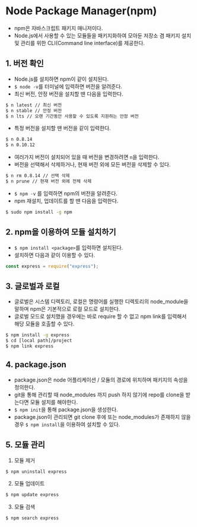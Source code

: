# Node Package Manager(npm)

- npm은 자바스크립트 패키지 매니저이다.
- Node.js에서 사용할 수 있는 모듈들을 패키지화하여 모아둔 저장소 겸 패키지 설치 및 관리를 위한 CLI(Command line interface)를 제공한다.

## 1. 버전 확인

- Node.js를 설치하면 npm이 같이 설치된다.
- `$ node -v`를 터미널에 입력하면 버전을 알려준다.
- 최신 버전, 안정 버전을 설치할 땐 다음을 입력한다.

```bash
$ n latest // 최신 버전
$ n stable // 안정 버전
$ n lts // 오랜 기간동안 사용할 수 있도록 지원하는 안정 버전
```

- 특정 버전을 설치할 땐 버전을 같이 입력한다.

```bash
$ n 0.8.14
$ n 0.10.12
```

- 여러가지 버전이 설치되어 있을 때 버전을 변경하려면 `n`을 입력한다.
- 버전을 선택해서 삭제하거나, 현재 버전 외에 모든 버전을 삭제할 수 있다.

```bash
$ n rm 0.8.14 // 선택 삭제
$ n prune // 현재 버전 외에 전체 삭제
```

- `$ npm -v` 를 입력하면 npm의 버전을 알려준다.
- npm 재설치, 업데이트를 할 땐 다음을 입력한다.

```bash
$ sudo npm install -g npm
```

## 2. npm을 이용하여 모듈 설치하기

- `$ npm install <package>`를 입력하면 설치된다.
- 설치하면 다음과 같이 이용할 수 있다.

```js
const express = require("express");
```

## 3. 글로벌과 로컬

- 글로벌은 시스템 디렉토리, 로컬은 명령어를 실행한 디렉토리의 node_module을 말하며 npm은 기본적으로 로컬 모드로 설치한다.
- 글로벌 모드로 설치했을 경우에는 바로 require 할 수 없고 npm link를 입력해서 해당 모듈을 호출할 수 있다.

```bash
$ npm install -g express
$ cd [local path]/project
$ npm link express
```

## 4. package.json

- package.json은 node 어플리케이션 / 모듈의 경로에 위치하며 패키지의 속성을 정의한다.
- git을 통해 관리할 때 node_modules 까지 push 하지 않기에 repo를 clone을 받는다면 모듈 설치를 해야한다.
- `$ npm init`을 통해 package.json을 생성한다.
- package.json이 관리되면 git clone 후에 또는 node_modules가 존재하지 않을 경우 `$ npm install`을 이용하여 설치할 수 있다.

## 5. 모듈 관리

1. 모듈 제거

```bash
$ npm uninstall express
```

2. 모듈 업데이트

```bash
$ npm update express
```

3. 모듈 검색

```bash
$ npm search express
```
